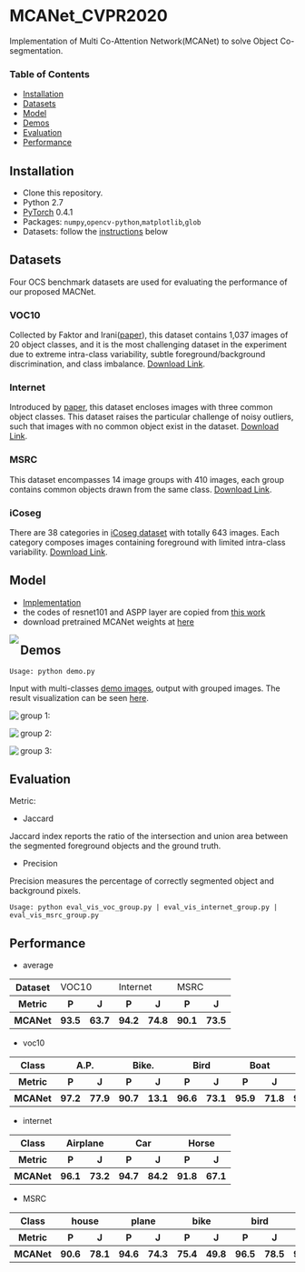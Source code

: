 # MCANet_CVPR2020
Implementation of Multi Co-Attention Network(MCANet) to solve Object Co-segmentation.

### Table of Contents
- <a href='#Installation'>Installation</a>
- <a href='#Datasets'>Datasets</a>
- <a href='#Model'>Model</a>
- <a href='#Demos'>Demos</a>
- <a href='#Evaluation'>Evaluation</a>
- <a href='#Performance'>Performance</a>
&nbsp;
&nbsp;
## Installation
- Clone this repository.
- Python 2.7
- [PyTorch](http://pytorch.org/) 0.4.1 
- Packages: `numpy`,`opencv-python`,`matplotlib`,`glob`
- Datasets: follow the [instructions](#Datasets) below
## Datasets
Four OCS benchmark datasets are used for evaluating the performance of our proposed MACNet.

### VOC10
Collected by Faktor and Irani([paper](https://www.cv-foundation.org/openaccess/content_iccv_2013/papers/Faktor_Co-segmentation_by_Composition_2013_ICCV_paper.pdf)), this dataset contains 1,037 images of 20 object classes, and it is the most challenging dataset in the experiment due to extreme intra-class variability, subtle foreground/background discrimination, and class imbalance. [Download Link](https://drive.google.com/open?id=1V7YRZafySYOPtZ4WiwqM6pUnjc_8TAH7).
### Internet
Introduced by [paper](http://people.csail.mit.edu/mrub/ObjectDiscovery/), this dataset encloses images with three common object classes. This dataset raises the particular challenge of noisy outliers, such that images with no common object exist in the dataset. [Download Link](http://people.csail.mit.edu/mrub/ObjectDiscovery/ObjectDiscovery-data.zip).
### MSRC
This dataset encompasses 14 image groups with 410 images, each group contains common objects drawn from the same class. [Download Link](http://people.csail.mit.edu/mrub/ObjectDiscovery/ObjectDiscovery-data.zip).
### iCoseg
There are 38 categories in [iCoseg dataset](https://www.cc.gatech.edu/~dbatra/papers/bkpcl_cvpr10.pdf) with totally 643 images. Each category composes images containing foreground with limited intra-class variability. [Download Link](http://people.csail.mit.edu/mrub/ObjectDiscovery/ObjectDiscovery-data.zip).

## Model
   
- [Implementation](https://github.com/blankblankblank123/MCANet_CVPR2020_submit/tree/master/libs/models)
- the codes of resnet101 and ASPP layer are copied from [this work](https://github.com/kazuto1011/deeplab-pytorch)
- download pretrained MCANet weights at [here](https://drive.google.com/open?id=1tyM2tJ_LhfCmI3rsliciLidfHk5ploKc)

<img align="left" src= "https://github.com/blankblankblank123/MCANet_CVPR2020_submit/blob/master/doc/model.PNG">

## Demos
```
Usage: python demo.py
```
Input with multi-classes [demo images](https://github.com/blankblankblank123/MCANet_CVPR2020_submit/tree/master/demo_images), output with grouped images. The result visualization can be seen [here](https://github.com/blankblankblank123/MCANet_CVPR2020_submit/tree/master/result/demo).

group 1:
<img align="left" src= "https://github.com/blankblankblank123/MCANet_CVPR2020_submit/blob/master/result/demo/0.png">

group 2:
<img align="left" src= "https://github.com/blankblankblank123/MCANet_CVPR2020_submit/blob/master/result/demo/1.png">

group 3:
<img align="left" src= "https://github.com/blankblankblank123/MCANet_CVPR2020_submit/blob/master/result/demo/2.png">

## Evaluation
Metric:
- Jaccard

Jaccard index reports the ratio of the intersection and union area between the segmented foreground objects and the ground truth.
- Precision

Precision measures the percentage of correctly segmented object and background pixels.
```
Usage: python eval_vis_voc_group.py | eval_vis_internet_group.py | eval_vis_msrc_group.py
```

## Performance
- average
<table>
    <tr>
        <th>Dataset</th>
        <td colspan="2">VOC10</td>
        <td colspan="2">Internet</td>
        <td colspan="2">MSRC</td>
    </tr>
    <tr>
        <th> Metric</th>
        <th>P</th>
        <th>J</th>
        <th>P</th>
        <th>J</th>
        <th>P</th>
        <th>J</th>
    </tr>
    <tr>
        <th> MCANet</th>
        <th>93.5</th>
        <th>63.7</th>
        <th>94.2</th>
        <th>74.8</th>
        <th>90.1</th>
        <th>73.5</th>
    </tr>
   
</table>

- voc10
<table>
    <tr>
        <th> Class</th>
        <th colspan="2">A.P.</th>
        <th colspan="2">Bike.</th>
        <th colspan="2">Bird</th>
        <th colspan="2">Boat</th>
        <th colspan="2">Bottle</th>
        <th colspan="2">Bus.</th>
        <th colspan="2">Car</th>
        <th colspan="2">Cat</th>
        <th colspan="2">Chair</th>
        <th colspan="2">Cow</th>
        <th colspan="2">D.T.</th>
        <th colspan="2">Dog</th>
        <th colspan="2">Horse</th>
        <th colspan="2">M.B.</th>
        <th colspan="2">P.S.</th>
        <th colspan="2">P.P.</th>
        <th colspan="2">Sheep</th>
        <th colspan="2">Sofa</th>
        <th colspan="2">Train</th>
        <th colspan="2">TV</th>
    </tr>
    <tr>
        <th> Metric</th>
        <th>P</th>
        <th>J</th>
        <th>P</th>
        <th>J</th>
        <th>P</th>
        <th>J</th>
        <th>P</th>
        <th>J</th>
        <th>P</th>
        <th>J</th>
        <th>P</th>
        <th>J</th>
        <th>P</th>
        <th>J</th>
        <th>P</th>
        <th>J</th>
        <th>P</th>
        <th>J</th>
        <th>P</th>
        <th>J</th>
        <th>P</th>
        <th>J</th>
        <th>P</th>
        <th>J</th>
        <th>P</th>
        <th>J</th>
        <th>P</th>
        <th>J</th>
        <th>P</th>
        <th>J</th>
        <th>P</th>
        <th>J</th>
        <th>P</th>
        <th>J</th>
        <th>P</th>
        <th>J</th>
        <th>P</th>
        <th>J</th>
        <th>P</th>
        <th>J</th>
    </tr>
    <tr>
        <th> MCANet</th>
        <th>97.2</th>
        <th>77.9</th>
        <th>90.7</th>
        <th>13.1</th>
        <th>96.6</th>
        <th>73.1</th>
        <th>95.9</th>
        <th>71.8</th>
        <th>94.6</th>
        <th>72.1</th>
        <th>94.5</th>
        <th>84.2</th>
        <th>95.3</th>
        <th>82.0</th>
        <th>95.0</th>
        <th>77.8</th>
        <th>89.7</th>
        <th>39.2</th>
        <th>95.8</th>
        <th>78.4</th>
        <th>86.6</th>
        <th>15.7</th>
        <th>95.3</th>
        <th>72.1</th>
        <th>94.7</th>
        <th>73.3</th>
        <th>92.9</th>
        <th>69.7</th>
        <th>93.7</th>
        <th>56.1</th>
        <th>92.1</th>
        <th>51.5</th>
        <th>93.7</th>
        <th>72.3</th>
        <th>88.8</th>
        <th>49.5</th>
        <th>95.3</th>
        <th>79.6</th>
        <th>91.6</th>
        <th>64.5</th>
    </tr>
   
</table>

- internet
<table>
    <tr>
        <th> Class</th>
        <th colspan="2">Airplane</th>
        <th colspan="2">Car</th>
        <th colspan="2">Horse</th>
    </tr>
    <tr>
        <th> Metric</th>
        <th>P</th>
        <th>J</th>
        <th>P</th>
        <th>J</th>
        <th>P</th>
        <th>J</th>
    </tr>
       <tr>
        <th> MCANet</th>
        <th>96.1</th>
        <th>73.2</th>
        <th>94.7</th>
        <th>84.2</th>
        <th>91.8</th>
        <th>67.1</th>
    </tr>
   </table>

- MSRC
<table>
    <tr>
        <th> Class</th>
        <th colspan="2">house</th>
        <th colspan="2">plane</th>
        <th colspan="2">bike</th>
        <th colspan="2">bird</th>
        <th colspan="2">dog</th>
        <th colspan="2">sign</th>
        <th colspan="2">tree</th>
        <th colspan="2">chair</th>
        <th colspan="2">face</th>
        <th colspan="2">flower</th>
        <th colspan="2">car</th>
        <th colspan="2">sheep</th>
        <th colspan="2">cow</th>
        <th colspan="2">cat</th>
    </tr>
    <tr>
        <th> Metric</th>
        <th>P</th>
        <th>J</th>
        <th>P</th>
        <th>J</th>
        <th>P</th>
        <th>J</th>
        <th>P</th>
        <th>J</th>
        <th>P</th>
        <th>J</th>
        <th>P</th>
        <th>J</th>
        <th>P</th>
        <th>J</th>
        <th>P</th>
        <th>J</th>
        <th>P</th>
        <th>J</th>
        <th>P</th>
        <th>J</th>
        <th>P</th>
        <th>J</th>
        <th>P</th>
        <th>J</th>
        <th>P</th>
        <th>J</th>
        <th>P</th>
        <th>J</th>
    </tr>
    <tr>
        <th> MCANet</th>
        <th>90.6</th>
        <th>78.1</th>
        <th>94.6</th>
        <th>74.3</th>
        <th>75.4</th>
        <th>49.8</th>
        <th>96.5</th>
        <th>78.5</th>
        <th>95.6</th>
        <th>82.5</th>
        <th>95.0</th>
        <th>86.4</th>
        <th>66.7</th>
        <th>35.4</th>
        <th>90.8</th>
        <th>67.5</th>
        <th>87.7</th>
        <th>67.7</th>
        <th>91.8</th>
        <th>80.3</th>
        <th>91.5</th>
        <th>81.2</th>
        <th>95.4</th>
        <th>84.3</th>
        <th>94.6</th>
        <th>80.7</th>
        <th>95.2</th>
        <th>82.5</th>
    </tr>
   </table>
